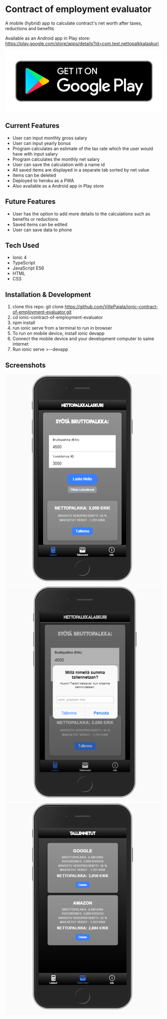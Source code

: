 # Contract of employment evaluator

A mobile (hybrid) app to calculate contract's net worth after taxes, reductions and benefits

Available as an Android app in Play store: https://play.google.com/store/apps/details?id=com.test.nettopalkkalaskuri

[![Nettopalkkalaskuri](src/assets/img/play.png)](https://play.google.com/store/apps/details?id=com.test.nettopalkkalaskuri)

## Current Features

* User can input monthly gross salary
* User can input yearly bonus
* Program calculates an estimate of the tax rate which the user would have with input salary
* Program calculates the monthly net salary
* User can save the calculation with a name id
* All saved items are displayed in a separate tab sorted by net value
* Items can be deleted
* Deployed to heroku as a PWA
* Also available as a Android app in Play store

## Future Features

* User has the option to add more details to the calculations such as benefits or reductions
* Saved items can be edited
* User can save data to phone

## Tech Used

* Ionic 4
* TypeScript
* JavaScript ES6
* HTML
* CSS

## Installation & Development
1. clone this repo: git clone https://github.com/VillePajala/ionic-contract-of-employment-evaluator.git
2. cd ionic-contract-of-employment-evaluator
3. npm install
4. run ionic serve from a terminal to run in browser
5. To run on mobile device, install ionic devapp
6. Connect the mobile device and your development computer to same internet
7. Run ionic serve >--devapp

## Screenshots

![](src/assets/img/screenshot1.png)
![](src/assets/img/screenshot2.png)
![](src/assets/img/screenshot3.png)

